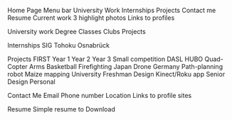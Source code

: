 Home Page
Menu bar
University Work
Internships
Projects
Contact me
Resume
Current work
3 highlight photos
Links to profiles

University work
Degree
Classes
Clubs
Projects

Internships
SIG
Tohoku
Osnabrück

Projects
FIRST
Year 1
Year 2
Year 3
Small competition
DASL
HUBO
Quad-Copter Arms
Basketball
Firefighting
Japan
Drone
Germany
Path-planning robot
Maize mapping
University
Freshman Design
Kinect/Roku app
Senior Design
Personal

Contact Me
Email
Phone number
Location
Links to profile sites

Resume
Simple resume to Download
